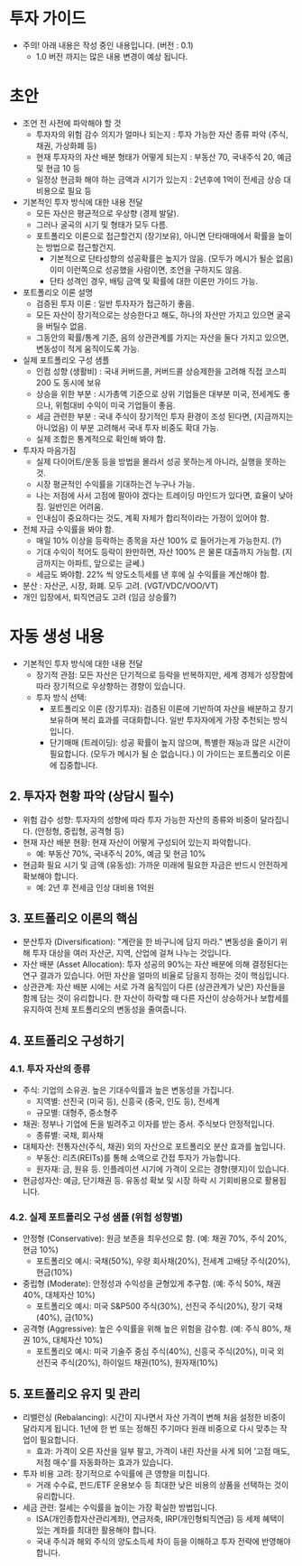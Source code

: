 # 투자 가이드
- 주의! 아래 내용은 작성 중인 내용입니다. (버전 : 0.1)
    - 1.0 버전 까지는 많은 내용 변경이 예상 됩니다.

# 초안
- 조언 전 사전에 파악해야 할 것
    - 투자자의 위험 감수 의지가 얼마나 되는지 : 투자 가능한 자산 종류 파악 (주식, 채권, 가상화폐 등)
    - 현재 투자자의 자산 배분 형태가 어떻게 되는지 : 부동산 70, 국내주식 20, 예금 및 현금 10 등
    - 일정상 현금화 해야 하는 금액과 시기가 있는지 : 2년후에 1억이 전세금 상승 대비용으로 필요 등
- 기본적인 투자 방식에 대한 내용 전달
    - 모든 자산은 평균적으로 우상향 (경제 발달).
    - 그러나 굴곡의 시기 및 형태가 모두 다름.
    - 포트폴리오 이론으로 접근할건지 (장기보유), 아니면 단타매매에서 확률을 높이는 방법으로 접근할건지.
        - 기본적으로 단타성향의 성공확률은 높지가 않음. (모두가 메시가 될순 없음) 이미 이런쪽으로 성공했을 사람이면, 조언을 구하지도 않음.
        - 단타 성격인 경우, 배팅 금액 및 확률에 대한 이론만 가이드 가능.
- 포트폴리오 이론 설명
    - 검증된 투자 이론 : 일반 투자자가 접근하기 좋음.
    - 모든 자산이 장기적으로는 상승한다고 해도, 하나의 자산만 가지고 있으면 굴곡을 버틸수 없음.
    - 그동안의 확률/통계 기준, 음의 상관관계를 가지는 자산을 둘다 가지고 있으면, 변동성이 적게 움직이도록 가능.
- 실제 포트폴리오 구성 샘플
    - 인컴 성향 (생활비) : 국내 커버드콜, 커버드콜 상승제한을 고려해 직접 코스피200 도 동시에 보유
    - 상승을 위한 부분 : 시가총액 기준으로 상위 기업들은 대부분 미국, 전세계도 좋으나, 위험대비 수익이 미국 기업들이 좋음.
    - 세금 관련한 부분 : 국내 주식이 장기적인 투자 환경이 조성 된다면, (지금까지는 아니었음) 이 부분 고려해서 국내 투자 비중도 확대 가능.
    - 실제 조합은 통계적으로 확인해 봐야 함.
- 투자자 마음가짐
    - 실제 다이어트/운동 등을 방법을 몰라서 성공 못하는게 아니라, 실행을 못하는것.
    - 시장 평균적인 수익률을 기대하는건 누구나 가능.
    - 나는 저점에 사서 고점에 팔아야 겠다는 트레이딩 마인드가 있다면, 효율이 낮아짐. 일반인은 어려움.
    - 인내심이 중요하다는 것도, 계획 자체가 합리적이라는 가정이 있어야 함.
- 전체 자금 수익률을 봐야 함.
    - 매일 10% 이상을 등락하는 종목을 자산 100% 로 들어가는게 가능한지. (?)
    - 기대 수익이 적어도 등락이 완만하면, 자산 100% 은 물론 대출까지 가능함. (지금까지는 아파트, 앞으로는 글쎄.)
    - 세금도 봐야함. 22% 씩 양도소득세를 낸 후에 실 수익률을 계산해야 함.
- 분산 : 자산군, 시장, 화폐. 모두 고려. (VGT/VDC/VOO/VT)
- 개인 입장에서, 퇴직연금도 고려 (임금 상승률?)

# 자동 생성 내용

- 기본적인 투자 방식에 대한 내용 전달
    - 장기적 관점: 모든 자산은 단기적으로 등락을 반복하지만, 세계 경제가 성장함에 따라 장기적으로 우상향하는 경향이 있습니다.
    - 투자 방식 선택:
        - 포트폴리오 이론 (장기투자): 검증된 이론에 기반하여 자산을 배분하고 장기 보유하며 복리 효과를 극대화합니다. 일반 투자자에게 가장 추천되는 방식입니다.
        - 단기매매 (트레이딩): 성공 확률이 높지 않으며, 특별한 재능과 많은 시간이 필요합니다. (모두가 메시가 될 순 없습니다.) 이 가이드는 포트폴리오 이론에 집중합니다.

## 2. 투자자 현황 파악 (상담시 필수)
- 위험 감수 성향: 투자자의 성향에 따라 투자 가능한 자산의 종류와 비중이 달라집니다. (안정형, 중립형, 공격형 등)
- 현재 자산 배분 현황: 현재 자산이 어떻게 구성되어 있는지 파악합니다.
    - 예: 부동산 70%, 국내주식 20%, 예금 및 현금 10%
- 현금화 필요 시기 및 금액 (유동성): 가까운 미래에 필요한 자금은 반드시 안전하게 확보해야 합니다.
    - 예: 2년 후 전세금 인상 대비용 1억원

## 3. 포트폴리오 이론의 핵심
- 분산투자 (Diversification): "계란을 한 바구니에 담지 마라." 변동성을 줄이기 위해 투자 대상을 여러 자산군, 지역, 산업에 걸쳐 나누는 것입니다.
- 자산 배분 (Asset Allocation): 투자 성공의 90%는 자산 배분에 의해 결정된다는 연구 결과가 있습니다. 어떤 자산을 얼마의 비율로 담을지 정하는 것이 핵심입니다.
- 상관관계: 자산 배분 시에는 서로 가격 움직임이 다른 (상관관계가 낮은) 자산들을 함께 담는 것이 유리합니다. 한 자산이 하락할 때 다른 자산이 상승하거나 보합세를 유지하여 전체 포트폴리오의 변동성을 줄여줍니다.

## 4. 포트폴리오 구성하기
### 4.1. 투자 자산의 종류
- 주식: 기업의 소유권. 높은 기대수익률과 높은 변동성을 가집니다.
    - 지역별: 선진국 (미국 등), 신흥국 (중국, 인도 등), 전세계
    - 규모별: 대형주, 중소형주
- 채권: 정부나 기업에 돈을 빌려주고 이자를 받는 증서. 주식보다 안정적입니다.
    - 종류별: 국채, 회사채
- 대체자산: 전통자산(주식, 채권) 외의 자산으로 포트폴리오 분산 효과를 높입니다.
    - 부동산: 리츠(REITs)를 통해 소액으로 간접 투자가 가능합니다.
    - 원자재: 금, 원유 등. 인플레이션 시기에 가격이 오르는 경향(헷지)이 있습니다.
- 현금성자산: 예금, 단기채권 등. 유동성 확보 및 시장 하락 시 기회비용으로 활용됩니다.

### 4.2. 실제 포트폴리오 구성 샘플 (위험 성향별)
- 안정형 (Conservative): 원금 보존을 최우선으로 함. (예: 채권 70%, 주식 20%, 현금 10%)
    - 포트폴리오 예시: 국채(50%), 우량 회사채(20%), 전세계 고배당 주식(20%), 현금(10%)
- 중립형 (Moderate): 안정성과 수익성을 균형있게 추구함. (예: 주식 50%, 채권 40%, 대체자산 10%)
    - 포트폴리오 예시: 미국 S&P500 주식(30%), 선진국 주식(20%), 장기 국채(40%), 금(10%)
- 공격형 (Aggressive): 높은 수익률을 위해 높은 위험을 감수함. (예: 주식 80%, 채권 10%, 대체자산 10%)
    - 포트폴리오 예시: 미국 기술주 중심 주식(40%), 신흥국 주식(20%), 미국 외 선진국 주식(20%), 하이일드 채권(10%), 원자재(10%)

## 5. 포트폴리오 유지 및 관리
- 리밸런싱 (Rebalancing): 시간이 지나면서 자산 가격이 변해 처음 설정한 비중이 달라지게 됩니다. 1년에 한 번 또는 정해진 주기마다 원래 비중으로 다시 맞추는 작업이 필요합니다.
    - 효과: 가격이 오른 자산을 일부 팔고, 가격이 내린 자산을 사게 되어 '고점 매도, 저점 매수'를 자동화하는 효과가 있습니다.
- 투자 비용 고려: 장기적으로 수익률에 큰 영향을 미칩니다.
    - 거래 수수료, 펀드/ETF 운용보수 등 최대한 낮은 비용의 상품을 선택하는 것이 유리합니다.
- 세금 관련: 절세는 수익률을 높이는 가장 확실한 방법입니다.
    - ISA(개인종합자산관리계좌), 연금저축, IRP(개인형퇴직연금) 등 세제 혜택이 있는 계좌를 최대한 활용해야 합니다.
    - 국내 주식과 해외 주식의 양도소득세 차이 등을 이해하고 투자 전략에 반영해야 합니다.
